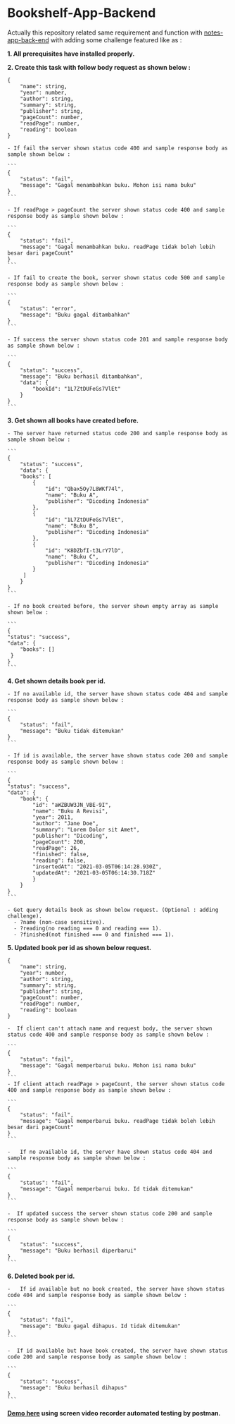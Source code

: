# Bookshelf-App-Backend

Actually this repository related same requirement and function with [notes-app-back-end](https://bit.ly/2Vkg4mv) with adding some challenge featured like as :

**1. All prerequisites have installed properly.**

**2. Create this task with follow body request as shown below :**
```
{
    "name": string,
    "year": number,
    "author": string,
    "summary": string,
    "publisher": string,
    "pageCount": number,
    "readPage": number,
    "reading": boolean
}
```
    - If fail the server shown status code 400 and sample response body as sample shown below :
    
    ```
    {
        "status": "fail",
        "message": "Gagal menambahkan buku. Mohon isi nama buku"
    }   
    ```

    - If readPage > pageCount the server shown status code 400 and sample response body as sample shown below :
    
    ```
    {
        "status": "fail",
        "message": "Gagal menambahkan buku. readPage tidak boleh lebih besar dari pageCount"
    }
    ```

    - If fail to create the book, server shown status code 500 and sample response body as sample shown below :
    
    ```
    {
        "status": "error",
        "message": "Buku gagal ditambahkan"
    }
    ```

    - If success the server shown status code 201 and sample response body as sample shown below :
   
    ```
    {
        "status": "success",
        "message": "Buku berhasil ditambahkan",
        "data": {
            "bookId": "1L7ZtDUFeGs7VlEt"
        }
    }
    ```

**3. Get shown all books have created before.**

    - The server have returned status code 200 and sample response body as sample shown below :
    
    ```
    {
        "status": "success",
        "data": {
        "books": [
            {
                "id": "Qbax5Oy7L8WKf74l",
                "name": "Buku A",
                "publisher": "Dicoding Indonesia"
            },
            {
                "id": "1L7ZtDUFeGs7VlEt",
                "name": "Buku B",
                "publisher": "Dicoding Indonesia"
            },
            {
                "id": "K8DZbfI-t3LrY7lD",
                "name": "Buku C",
                "publisher": "Dicoding Indonesia"
            }
         ]
        }
    }
    ```

    - If no book created before, the server shown empty array as sample shown below :
    
    ```
    {
    "status": "success",
    "data": {
        "books": []
     }
    }
    ```

**4. Get shown details book per id.**

    - If no available id, the server have shown status code 404 and sample response body as sample shown below :
    
    ```
    {
        "status": "fail",
        "message": "Buku tidak ditemukan"
    }
    ```

    - If id is available, the server have shown status code 200 and sample response body as sample shown below :
    
    ```
    {
    "status": "success",
    "data": {
        "book": {
            "id": "aWZBUW3JN_VBE-9I",
            "name": "Buku A Revisi",
            "year": 2011,
            "author": "Jane Doe",
            "summary": "Lorem Dolor sit Amet",
            "publisher": "Dicoding",
            "pageCount": 200,
            "readPage": 26,
            "finished": false,
            "reading": false,
            "insertedAt": "2021-03-05T06:14:28.930Z",
            "updatedAt": "2021-03-05T06:14:30.718Z"
            }
        }   
    }
    ```

    - Get query details book as shown below request. (Optional : adding challenge).
      - ?name (non-case sensitive).
      - ?reading(no reading === 0 and reading === 1).
      - ?finished(not finished === 0 and finished === 1). 

**5. Updated book per id as shown below request.**
```
{
    "name": string,
    "year": number,
    "author": string,
    "summary": string,
    "publisher": string,
    "pageCount": number,
    "readPage": number,
    "reading": boolean
}
```
    -  If client can't attach name and request body, the server shown status code 400 and sample response body as sample shown below :
    
    ```
    {
        "status": "fail",
        "message": "Gagal memperbarui buku. Mohon isi nama buku"
    }
    ```
    - If client attach readPage > pageCount, the server shown status code 400 and sample response body as sample shown below :
   
    ```
    {
        "status": "fail",
        "message": "Gagal memperbarui buku. readPage tidak boleh lebih besar dari pageCount"
    }
    ```

    -   If no available id, the server have shown status code 404 and sample response body as sample shown below :
    
    ```
    {   
        "status": "fail",
        "message": "Gagal memperbarui buku. Id tidak ditemukan"
    }
    ```

    -  If updated success the server shown status code 200 and sample response body as sample shown below :
    
    ```
    {
        "status": "success",
        "message": "Buku berhasil diperbarui"
    }
    ```

**6. Deleted book per id.**

    -   If id available but no book created, the server have shown status code 404 and sample response body as sample shown below :
    
    ```
    {
        "status": "fail",
        "message": "Buku gagal dihapus. Id tidak ditemukan"
    }
    ```

    -  If id available but have book created, the server have shown status code 200 and sample response body as sample shown below :
    
    ```
    {
        "status": "success",
        "message": "Buku berhasil dihapus"
    }
    ```


**[Demo here](https://drive.google.com/file/d/1LyYTlZmgi_J94ymjUS-4_msz3GcR4bs8/view?usp=sharing) using screen video recorder automated testing by postman.**